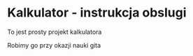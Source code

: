 # Kalkulator - instrukcja obslugi

To jest prosty projekt kalkulatora

Robimy go przy okazji nauki gita